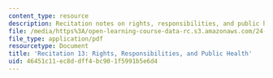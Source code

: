 ```yaml
---
content_type: resource
description: Recitation notes on rights, responsibilities, and public health.
file: /media/https%3A/open-learning-course-data-rc.s3.amazonaws.com/24-06j-bioethics-spring-2009/46451c11ec8ddff4bc901f5991b5e6d4_MIT24_06Js09_rec13.pdf
file_type: application/pdf
resourcetype: Document
title: 'Recitation 13: Rights, Responsibilities, and Public Health'
uid: 46451c11-ec8d-dff4-bc90-1f5991b5e6d4
---
```

